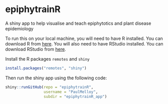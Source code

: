 # epiphytrainR
A shiny app to help visualise and teach epiphytotics and plant disease epidemiology

To run this on your local machine, you will need to have R installed. You can download R from [here](https://cran.r-project.org/). You will also need to have RStudio installed. You can download RStudio from [here](https://www.rstudio.com/products/rstudio/download/).

Install the R packages `remotes` and `shiny`

```R
install.packages("remotes", "shiny")
```

Then run the shiny app using the following code:

```R
shiny::runGitHub(repo = "epiphytrainR", 
                 username = "PaulMelloy",
                 subdir = "epiphytrainR_app")
```
